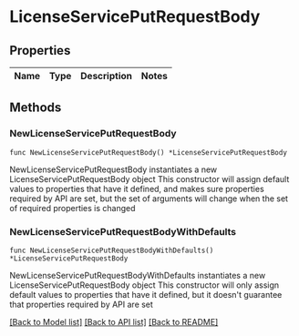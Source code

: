 # LicenseServicePutRequestBody

## Properties

Name | Type | Description | Notes
------------ | ------------- | ------------- | -------------

## Methods

### NewLicenseServicePutRequestBody

`func NewLicenseServicePutRequestBody() *LicenseServicePutRequestBody`

NewLicenseServicePutRequestBody instantiates a new LicenseServicePutRequestBody object
This constructor will assign default values to properties that have it defined,
and makes sure properties required by API are set, but the set of arguments
will change when the set of required properties is changed

### NewLicenseServicePutRequestBodyWithDefaults

`func NewLicenseServicePutRequestBodyWithDefaults() *LicenseServicePutRequestBody`

NewLicenseServicePutRequestBodyWithDefaults instantiates a new LicenseServicePutRequestBody object
This constructor will only assign default values to properties that have it defined,
but it doesn't guarantee that properties required by API are set


[[Back to Model list]](../README.md#documentation-for-models) [[Back to API list]](../README.md#documentation-for-api-endpoints) [[Back to README]](../README.md)


